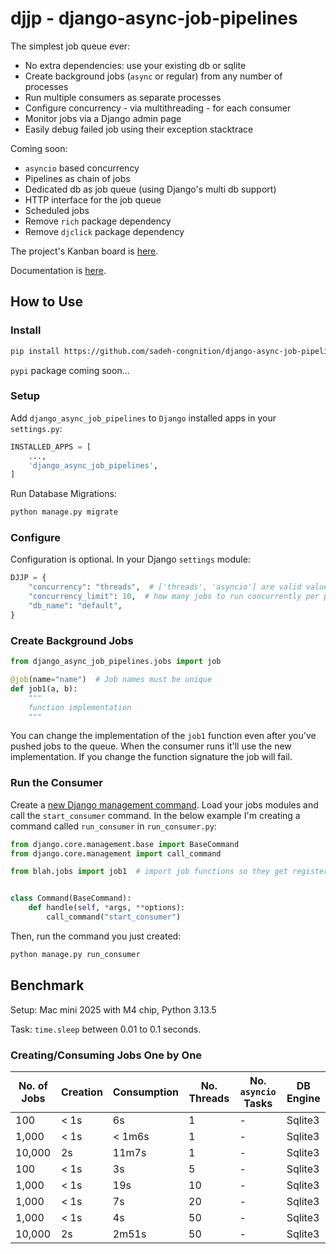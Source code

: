 # djjp - django-async-job-pipelines

The simplest job queue ever:

- No extra dependencies: use your existing db or sqlite
- Create background jobs (`async` or regular) from any number of processes
- Run multiple consumers as separate processes
- Configure concurrency - via multithreading - for each consumer
- Monitor jobs via a Django admin page
- Easily debug failed job using their exception stacktrace

Coming soon:

- `asyncio` based concurrency
- Pipelines as chain of jobs
- Dedicated db as job queue (using Django's multi db support)
- HTTP interface for the job queue
- Scheduled jobs
- Remove `rich` package dependency
- Remove `djclick` package dependency

The project's Kanban board is [here](https://github.com/orgs/sadeh-congnition/projects/2/views/1).

Documentation is [here](https://github.com/sadeh-congnition/django-async-job-pipelines/wiki).

## How to Use

### Install

```bash
pip install https://github.com/sadeh-congnition/django-async-job-pipelines.git
```

`pypi` package coming soon...

### Setup

Add `django_async_job_pipelines` to `Django` installed apps in your `settings.py`:

```Python
INSTALLED_APPS = [
    ...,
    'django_async_job_pipelines',
]
```

Run Database Migrations:

```bash
python manage.py migrate
```

### Configure

Configuration is optional. In your Django `settings` module:

```Python
DJJP = {
    "concurrency": "threads",  # ['threads', 'asyncio'] are valid values, `asyncio` not implemented yet
    "concurrency_limit": 10,  # how many jobs to run concurrently per process
    "db_name": "default",
}
```

### Create Background Jobs

```python
from django_async_job_pipelines.jobs import job

@job(name="name")  # Job names must be unique
def job1(a, b):
    """
    function implementation
    """
```

You can change the implementation of the `job1` function even after you've pushed jobs to the queue. When the consumer runs it'll use the new implementation. If you change the function signature the job will fail.

### Run the Consumer

Create a [new Django management command](https://docs.djangoproject.com/en/5.2/howto/custom-management-commands/#module-django.core.management). Load your jobs modules and call the `start_consumer` command. In the below example I'm creating a command called `run_consumer` in `run_consumer.py`:

```python
from django.core.management.base import BaseCommand
from django.core.management import call_command

from blah.jobs import job1  # import job functions so they get registered


class Command(BaseCommand):
    def handle(self, *args, **options):
        call_command("start_consumer")
```

Then, run the command you just created:

```bash
python manage.py run_consumer
```

## Benchmark

Setup: Mac mini 2025 with M4 chip, Python 3.13.5

Task: `time.sleep` between 0.01 to 0.1 seconds.

### Creating/Consuming Jobs One by One

| No. of Jobs | Creation | Consumption | No. Threads | No. `asyncio` Tasks | DB Engine |
| ----------- | -------- | ----------- | ----------- | ----------------- | ------ |
| 100 | < 1s | 6s | 1 | - | Sqlite3 |
| 1,000 | < 1s | < 1m6s | 1 | - | Sqlite3 |
| 10,000 | 2s | 11m7s | 1 | - | Sqlite3 |
| 100 | < 1s | 3s | 5 | - | Sqlite3 |
| 1,000 | < 1s | 19s | 10 | - | Sqlite3 |
| 1,000 | < 1s | 7s | 20 | - | Sqlite3 |
| 1,000 | < 1s | 4s | 50 | - | Sqlite3 |
| 10,000 | 2s | 2m51s | 50 | - | Sqlite3 |
